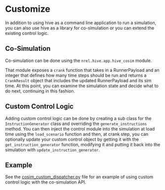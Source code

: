 # Customize

In addition to using hive as a command line application to run a simulation, you can also use hive as a library for co-simulation or you can extend the existing control logic.

## Co-Simulation

Co-simulation can be done using the `nrel.hive.app.hive_cosim` module.

That module exposes a `crank` function that takes in a RunnerPayload and an integer that defines how many time steps should be run and returns a `CrankResult` object that includes the updated RunnerPayload and its sim time. At this point, you can examine the simulation state and decide what to do next, continuing in this fashion.

## Custom Control Logic

Adding custom control logic can be done by creating a sub class for the `InstructionGenerator` class and overriding the `generate_instructions` method. You can then inject the control module into the simulation at load time using the `load_scenario` function and then, at crank step, you can optionally update your custom control object by getting it with the `get_instruction_generator` function, modifying it and putting it back into the simulation with `update_instruction_generator`.

## Example

See the [cosim_custom_dispatcher.py](https://github.com/NREL/hive/blob/main/examples/cosim_custom_dispatcher.py) file for an example of using custom control logic with the co-simulation API.

